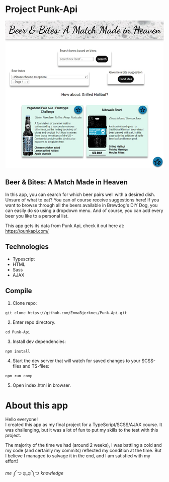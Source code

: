 # Project Punk-Api

<img src="src/img/app.jpg" alt="App screenshot">

## Beer & Bites: A Match Made in Heaven
In this app, you can search for which beer pairs well with a desired dish. Unsure of what to eat? You can of course receive suggestions here! If you want to browse through all the beers available in Brewdog's DIY Dog, you can easily do so using a dropdown menu. And of course, you can add every beer you like to a personal list.  

This app gets its data from Punk Api, check it out here at: https://punkapi.com/



## Technologies
- Typescript  
- HTML  
- Sass
- AJAX

## Compile

1) Clone repo:
```
git clone https://github.com/EmmaBjerknes/Punk-Api.git
```

2) Enter repo directory.
```
cd Punk-Api
```

3) Install dev dependencies:
```
npm install
```  

4) Start the dev server that will watch for saved changes to your SCSS-files and TS-files:
```
npm run comp
```

5) Open index.html in browser. 

# About this app

Hello everyone!  
I created this app as my final project for a TypeScript/SCSS/AJAX course. It was challenging, but it was a lot of fun to put my skills to the test with this project.  

The majority of the time we had (around 2 weeks), I was battling a cold and my code (and certainly my commits) reflected my condition at the time. But I believe I managed to salvage it in the end, and I am satisfied with my effort!  

*me* ༼ つ ಥ_ಥ ༽つ *knowledge*